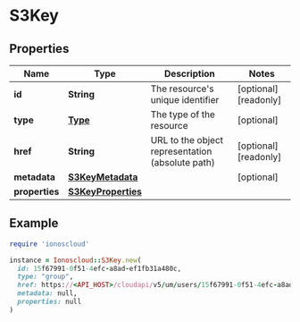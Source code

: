 # S3Key

## Properties

| Name | Type | Description | Notes |
| ---- | ---- | ----------- | ----- |
| **id** | **String** | The resource&#39;s unique identifier | [optional][readonly] |
| **type** | [**Type**](Type.md) | The type of the resource | [optional] |
| **href** | **String** | URL to the object representation (absolute path) | [optional][readonly] |
| **metadata** | [**S3KeyMetadata**](S3KeyMetadata.md) |  | [optional] |
| **properties** | [**S3KeyProperties**](S3KeyProperties.md) |  |  |

## Example

```ruby
require 'ionoscloud'

instance = Ionoscloud::S3Key.new(
  id: 15f67991-0f51-4efc-a8ad-ef1fb31a480c,
  type: "group",
  href: https://<API_HOST>/cloudapi/v5/um/users/15f67991-0f51-4efc-a8ad-ef1fb31a480c/s3keys/78fa888e106456c1482d,
  metadata: null,
  properties: null
)
```

